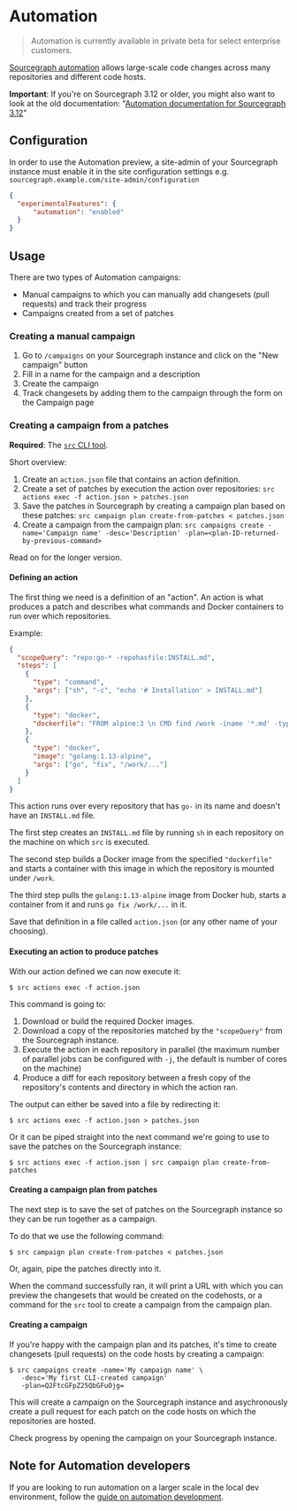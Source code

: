 # Automation

> Automation is currently available in private beta for select enterprise customers.

[Sourcegraph automation](https://about.sourcegraph.com/product/automation) allows large-scale code changes across many repositories and different code hosts.

**Important**: If you're on Sourcegraph 3.12 or older, you might also want to look at the old documentation: "[Automation documentation for Sourcegraph 3.12](https://docs.sourcegraph.com/@3.12/user/automation)"

## Configuration

In order to use the Automation preview, a site-admin of your Sourcegraph instance must enable it in the site configuration settings e.g. `sourcegraph.example.com/site-admin/configuration`

```json
{
  "experimentalFeatures": {
      "automation": "enabled"
  }
}
```

## Usage

There are two types of Automation campaigns:

- Manual campaigns to which you can manually add changesets (pull requests) and track their progress
- Campaigns created from a set of patches

### Creating a manual campaign

1. Go to `/campaigns` on your Sourcegraph instance and click on the "New campaign" button
2. Fill in a name for the campaign and a description
3. Create the campaign
4. Track changesets by adding them to the campaign through the form on the Campaign page

### Creating a campaign from a patches

**Required**: The [`src` CLI tool](https://github.com/sourcegraph/src-cli). 

Short overview:

1. Create an `action.json` file that contains an action definition.
2. Create a set of patches by execution the action over repositories: `src actions exec -f action.json > patches.json`
3. Save the patches in Sourcegraph by creating a campaign plan based on these patches: `src campaign plan create-from-patches < patches.json`
4. Create a campaign from the campaign plan: `src campaigns create -name='Campaign name' -desc='Description' -plan=<plan-ID-returned-by-previous-command>`

Read on for the longer version.

#### Defining an action

The first thing we need is a definition of an "action". An action is what produces a patch and describes what commands and Docker containers to run over which repositories.

Example:

```json
{
  "scopeQuery": "repo:go-* -repohasfile:INSTALL.md",
  "steps": [
    {
      "type": "command",
      "args": ["sh", "-c", "echo '# Installation' > INSTALL.md"]
    },
    {
      "type": "docker",
      "dockerfile": "FROM alpine:3 \n CMD find /work -iname '*.md' -type f | xargs -n 1 sed -i s/this/that/g"
    },
    {
      "type": "docker",
      "image": "golang:1.13-alpine",
      "args": ["go", "fix", "/work/..."]
    }
  ]
}
```

This action runs over every repository that has `go-` in its name and doesn't have an `INSTALL.md` file.

The first step creates an `INSTALL.md` file by running `sh` in each repository on the machine on which `src` is executed.

The second step builds a Docker image from the specified `"dockerfile"` and starts a container with this image in which the repository is mounted under `/work`.

The third step pulls the `golang:1.13-alpine` image from Docker hub, starts a container from it and runs `go fix /work/...` in it.

Save that definition in a file called `action.json` (or any other name of your choosing).

#### Executing an action to produce patches

With our action defined we can now execute it:

```
$ src actions exec -f action.json
```

This command is going to:

1. Download or build the required Docker images.
2. Download a copy of the repositories matched by the `"scopeQuery"` from the Sourcegraph instance.
3. Execute the action in each repository in parallel (the maximum number of parallel jobs can be configured with `-j`, the default is number of cores on the machine)
4. Produce a diff for each repository between a fresh copy of the repository's contents and directory in which the action ran.

The output can either be saved into a file by redirecting it:

```
$ src actions exec -f action.json > patches.json
```

Or it can be piped straight into the next command we're going to use to save the patches on the Sourcegraph instance:

```
$ src actions exec -f action.json | src campaign plan create-from-patches
```

#### Creating a campaign plan from patches

The next step is to save the set of patches on the Sourcegraph instance so they can be run together as a campaign.

To do that we use the following command:

```
$ src campaign plan create-from-patches < patches.json
```

Or, again, pipe the patches directly into it.

When the command successfully ran, it will print a URL with which you can preview the changesets that would be created on the codehosts, or a command for the `src` tool to create a campaign from the campaign plan.

#### Creating a campaign

If you're happy with the campaign plan and its patches, it's time to create changesets (pull requests) on the code hosts by creating a campaign:

```
$ src campaigns create -name='My campaign name' \
   -desc='My first CLI-created campaign'
   -plan=Q2FtcGFpZ25QbGFuOjg=
```

This will create a campaign on the Sourcegraph instance and asychronously create a pull request for each patch on the code hosts on which the repositories are hosted.

Check progress by opening the campaign on your Sourcegraph instance.

## Note for Automation developers

If you are looking to run automation on a larger scale in the local dev environment, follow the [guide on automation development](../dev/automation_development.md).
